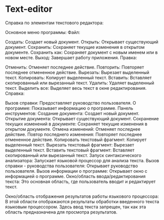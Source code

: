 # Text-editor
Справка по элементам текстового редактора:

Основное меню программы:
Файл:

Создать: Создает новый документ.
Открыть: Открывает существующий документ.
Сохранить: Сохраняет текущие изменения в открытом документе.
Сохранить как: Сохраняет документ с новым именем или в новом месте.
Выход: Завершает работу приложения.
Правка:

Отменить: Отменяет последнее действие.
Повторить: Повторяет последнее отмененное действие.
Вырезать: Вырезает выделенный текст.
Копировать: Копирует выделенный текст.
Вставить: Вставляет скопированный или вырезанный текст.
Удалить: Удаляет выделенный текст.
Выделить все: Выделяет весь текст в окне редактирования.
Справка:

Вызов справки: Предоставляет руководство пользователя.
О программе: Показывает информацию о программе.
Панель инструментов:
Создание документа: Создает новый документ.
Открытие документа: Открывает существующий документ.
Сохранение текущих изменений в документе: Сохраняет текущие изменения в открытом документе.
Отмена изменений: Отменяет последнее действие.
Повтор последнего изменения: Повторяет последнее отмененное действие.
Копировать текстовый фрагмент: Копирует выделенный текст.
Вырезать текстовый фрагмент: Вырезает выделенный текст.
Вставить текстовый фрагмент: Вставляет скопированный или вырезанный текст.
Запуск синтаксического анализатора: Запускает языковой процессор для анализа текста.
Вызов справки - руководства пользователя: Открывает руководство пользователя.
Вызов информации о программе: Открывает окно с информацией о программе.
Окно/область ввода/редактирования текста: Это основная область, где пользователь вводит и редактирует текст.

Окно/область отображения результатов работы языкового процессора: В этой области отображаются результаты обработки введенного текста языковым процессором. Здесь ввод текста запрещен, так как эта область предназначена для просмотра результатов.
